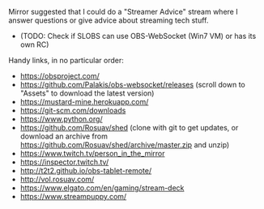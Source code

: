 Mirror suggested that I could do a "Streamer Advice" stream where I answer
questions or give advice about streaming tech stuff.

* (TODO: Check if SLOBS can use OBS-WebSocket (Win7 VM) or has its own RC)

Handy links, in no particular order:
* https://obsproject.com/
* https://github.com/Palakis/obs-websocket/releases (scroll down to "Assets" to
  download the latest version)
* https://mustard-mine.herokuapp.com/
* https://git-scm.com/downloads
* https://www.python.org/
* https://github.com/Rosuav/shed (clone with git to get updates, or download an
  archive from https://github.com/Rosuav/shed/archive/master.zip and unzip)
* https://www.twitch.tv/person_in_the_mirror
* https://inspector.twitch.tv/
* http://t2t2.github.io/obs-tablet-remote/
* http://vol.rosuav.com/
* https://www.elgato.com/en/gaming/stream-deck
* https://www.streampuppy.com/
